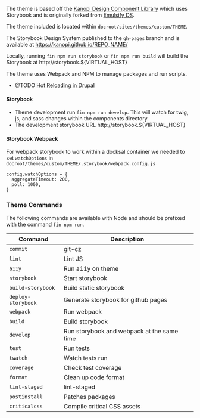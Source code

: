 
The theme is based off the
[Kanopi Design Component Library](https://github.com/kanopi/kdcl_basic)
which uses Storybook and is originally forked from
[Emulsify DS](https://github.com/emulsify-ds/emulsify-drupal).

The theme included is located within `docroot/sites/themes/custom/THEME`.

The Storybook Design System published to the `gh-pages` branch and is available
at https://kanopi.github.io/REPO_NAME/

Locally, running `fin npm run storybook` or `fin npm run build` will build the
Storybook at http://storybook.${VIRTUAL_HOST}

The theme uses Webpack and NPM to manage packages and run scripts.

- @TODO
[Hot Reloading in Drupal](https://docs.emulsify.info/usage/hot-reload-drupal)

#### Storybook

- Theme development run `fin npm run develop`. This will watch for twig, js,
 and sass changes within the components directory.
- The development storybook URL http://storybook.${VIRTUAL_HOST}

#### Storybook Webpack
For webpack storybook to work within a docksal container we needed
to set `watchOptions` in
`docroot/themes/custom/THEME/.storybook/webpack.config.js`
```
config.watchOptions = {
  aggregateTimeout: 200,
  poll: 1000,
}
```

### Theme Commands

The following commands are available with Node and should be prefixed with the
command `fin npm run`.

Command | Description
--------|------------
`commit`| git-cz
`lint`| Lint JS
`a11y`| Run a11y on theme
`storybook`| Start storybook
`build-storybook`| Build static storybook
`deploy-storybook`| Generate storybook for github pages
`webpack`| Run webpack
`build`| Build storybook
`develop`| Run storybook and webpack at the same time
`test`| Run tests
`twatch`| Watch tests run
`coverage`| Check test coverage
`format`| Clean up code format
`lint-staged`| lint-staged
`postinstall`| Patches packages
`criticalcss`| Compile critical CSS assets
